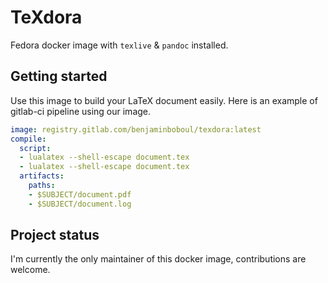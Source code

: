 # TeXdora

Fedora docker image with `texlive` & `pandoc` installed.

## Getting started

Use this image to build your LaTeX document easily. Here is an example of gitlab-ci pipeline using our image.

```yaml
image: registry.gitlab.com/benjaminboboul/texdora:latest
compile: 
  script:
  - lualatex --shell-escape document.tex
  - lualatex --shell-escape document.tex
  artifacts:
    paths:
    - $SUBJECT/document.pdf
    - $SUBJECT/document.log
```

## Project status

I'm currently the only maintainer of this docker image, contributions are welcome.
